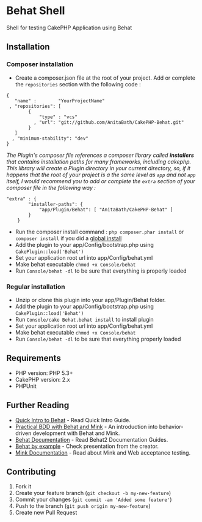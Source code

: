 # Behat Shell

Shell for testing CakePHP Application using Behat

## Installation
### Composer installation

- Create a composer.json file at the root of your project. Add or
  complete the `repositories` section with the following code :

```
{
   "name" :        "YourProjectName"
 , "repositories": [
        {
            "type" : "vcs"
          , "url": "git://github.com/AnitaBath/CakePHP-Behat.git"
        }
   ]
  , "minimum-stability": "dev"
}
```

_The Plugin's composer file references a composer library called __installers__ that contains
installation paths for many frameworks, including cakephp. This library
will create a Plugin directory in your current directory, so, if it happens
that the root of your project is a the same level as `app` and not `app`
itself, I would recommend you to add or complete the `extra` section of
your composer file in the following way :_

```
"extra" : {
        "installer-paths": {
            "app/Plugin/Behat": [ "AnitaBath/CakePHP-Behat" ]
        }
    }
```
- Run the composer install command : ``` php composer.phar install ```
  or ``` composer install ``` if you did a [global install](http://getcomposer.org/doc/00-intro.md#globally)
- Add the plugin to your app/Config/bootstrap.php using `CakePlugin::load('Behat')`
- Set your application root url into app/Config/behat.yml
- Make behat executable `chmod +x Console/behat`
- Run `Console/behat -dl` to be sure that everything is properly loaded

### Regular installation
- Unzip or clone this plugin into your app/Plugin/Behat folder.
- Add the plugin to your app/Config/bootstrap.php using `CakePlugin::load('Behat')`
- Run `Console/cake Behat.behat install` to install plugin
- Set your application root url into app/Config/behat.yml
- Make behat executable `chmod +x Console/behat`
- Run `Console/behat -dl` to be sure that everything properly loaded

## Requirements

* PHP version: PHP 5.3+
* CakePHP version: 2.x
* PHPUnit
 
## Further Reading

* [Quick Intro to Behat](http://docs.behat.org/quick_intro.html) - Read Quick Intro Guide.
* [Practical BDD with Behat and Mink](http://www.slideshare.net/jmikola1/pratical-bdd-with-behat-and-mink) - An introduction into behavior-driven development with Behat and Mink.
* [Behat Documentation](http://docs.behat.org/index.html) - Read Behat2 Documentation Guides.
* [Behat by example](https://speakerdeck.com/everzet/behat-by-example) - Check presentation from the creator.
* [Mink Documentation](http://mink.behat.org/) - Read about Mink and Web acceptance testing.

## Contributing

1. Fork it
2. Create your feature branch (`git checkout -b my-new-feature`)
3. Commit your changes (`git commit -am 'Added some feature'`)
4. Push to the branch (`git push origin my-new-feature`)
5. Create new Pull Request
